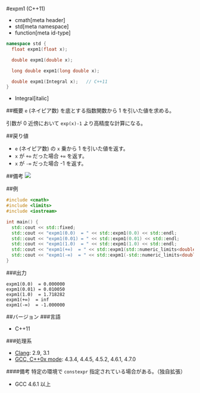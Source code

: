 #expm1 (C++11)
* cmath[meta header]
* std[meta namespace]
* function[meta id-type]

```cpp
namespace std {
  float expm1(float x);

  double expm1(double x);

  long double expm1(long double x);

  double expm1(Integral x);   // C++11
}
```
* Integral[italic]

##概要
`e` (ネイピア数) を底とする指数関数から 1 を引いた値を求める。

引数が 0 近傍において `exp(x)-1` より高精度な計算になる。


##戻り値
- `e` (ネイピア数) の `x` 乗から 1 を引いた値を返す。
- `x` が `+∞` だった場合 `+∞` を返す。
- `x` が `-∞` だった場合 -1 を返す。


##備考
![](https://github.com/cpprefjp/image/raw/master/reference/cmath/expm1/expm1.png)


##例
```cpp
#include <cmath>
#include <limits>
#include <iostream>

int main() {
  std::cout << std::fixed;
  std::cout << "expm1(0.0)  = " << std::expm1(0.0) << std::endl;
  std::cout << "expm1(0.01) = " << std::expm1(0.01) << std::endl;
  std::cout << "expm1(1.0)  = " << std::expm1(1.0) << std::endl;
  std::cout << "expm1(+∞)  = " << std::expm1(std::numeric_limits<double>::infinity()) << std::endl;
  std::cout << "expm1(-∞)  = " << std::expm1(-std::numeric_limits<double>::infinity()) << std::endl;
}
```

###出力
```
expm1(0.0)  = 0.000000
expm1(0.01) = 0.010050
expm1(1.0)  = 1.718282
expm1(+∞)  = inf
expm1(-∞)  = -1.000000
```

##バージョン
###言語
- C++11

###処理系
- [Clang](/implementation.md#clang): 2.9, 3.1
- [GCC, C++0x mode](/implementation.md#gcc): 4.3.4, 4.4.5, 4.5.2, 4.6.1, 4.7.0

####備考
特定の環境で `constexpr` 指定されている場合がある。（独自拡張）
- GCC 4.6.1 以上


